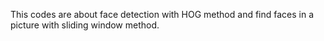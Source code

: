 This codes are about face detection with HOG method and find faces in a picture with sliding window method.
